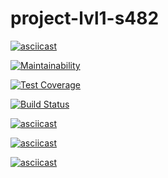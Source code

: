 # project-lvl1-s482
[![asciicast](https://asciinema.org/a/xEOsavIHsmLME4LQlvBgaN4M8.svg)](https://asciinema.org/a/xEOsavIHsmLME4LQlvBgaN4M8)

[![Maintainability](https://api.codeclimate.com/v1/badges/606143e3070bae2869d3/maintainability)](https://codeclimate.com/github/free-donut/project-lvl1-s482/maintainability)

[![Test Coverage](https://api.codeclimate.com/v1/badges/606143e3070bae2869d3/test_coverage)](https://codeclimate.com/github/free-donut/project-lvl1-s482/test_coverage)

[![Build Status](https://travis-ci.org/free-donut/project-lvl1-s482.svg?branch=master)](https://travis-ci.org/free-donut/project-lvl1-s482)

[![asciicast](https://asciinema.org/a/hKEJKRTRLfcVtewIWSUDIdm7B.svg)](https://asciinema.org/a/hKEJKRTRLfcVtewIWSUDIdm7B)

[![asciicast](https://asciinema.org/a/pKFgZ18WjSu4EpfVxmYW8fjYf.svg)](https://asciinema.org/a/pKFgZ18WjSu4EpfVxmYW8fjYf)

[![asciicast](https://asciinema.org/a/mSwF74Lp65J0TXXzyo0weF7xv.svg)](https://asciinema.org/a/mSwF74Lp65J0TXXzyo0weF7xv)

